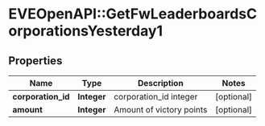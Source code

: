 # EVEOpenAPI::GetFwLeaderboardsCorporationsYesterday1

## Properties
Name | Type | Description | Notes
------------ | ------------- | ------------- | -------------
**corporation_id** | **Integer** | corporation_id integer | [optional] 
**amount** | **Integer** | Amount of victory points | [optional] 


